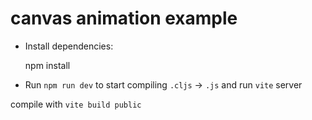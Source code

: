 # canvas animation example

- Install dependencies:

    npm install

- Run `npm run dev` to start compiling `.cljs` -> `.js` and run `vite` server

compile with `vite build public`